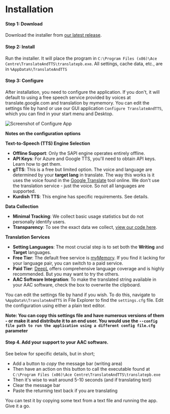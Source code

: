 # Installation

#### Step 1: Download

Download the installer from [our latest release](https://github.com/AceCentre/TranslateAndTTS/releases/latest).

#### Step 2: Install

Run the installer. It will place the program in `C:\Program Files (x86)\Ace Centre\TranslateAndTTS\translatepb.exe`. All settings, cache data, etc., are in `%AppData%\TranslateAndTTS`

#### Step 3: Configure

After installation, you need to configure the application. If you don't, it will default to using a free speech service provided by voices at translate.google.com and translation by mymemory. You can edit the settings file by hand or use our GUI application `Configure TranslateAndTTS`, which you can find in your start menu and Desktop.

![Screenshot of Configure App](https://raw.githubusercontent.com/AceCentre/TranslateAndTTS/main/assets/ConfigureTranslateAndTTSScreenshot.png)

**Notes on the configuration options**

**Text-to-Speech (TTS) Engine Selection**

* **Offline Support**: Only the SAPI engine operates entirely offline.
* **API Keys**: For Azure and Google TTS, you'll need to obtain API keys. Learn how to get them.
* **gTTS**: This is a free but limited option. The voice and language are determined by your **target lang** in translate. The way this works is it uses the voice found in the [Google Translate](https://translate.google.com) tool online. We don't use the translation service - just the voice. So not all languages are supported.
* **Kurdish TTS**: This engine has specific requirements. See details.

**Data Collection**

* **Minimal Tracking**: We collect basic usage statistics but do not personally identify users.
* **Transparency**: To see the exact data we collect, [view our code here](https://github.com/AceCentre/TranslateAndTTS/blob/05e1f68e287ef5a653aaeb2e21d2e89f4f7a3d85/utils.py#L271).

**Translation Services**

* **Setting Languages**: The most crucial step is to set both the **Writing** and **Target** languages.
* **Free Tier**: The default free service is [myMemory](http://mymemory.translated.net). If you find it lacking for your language pair, you can switch to a paid service.
* **Paid Tier**: [DeepL](https://www.deepl.com/translator) offers comprehensive language coverage and is highly recommended. But you may want to try the others.
* **AAC Software Integration**: To make the translated string available in your AAC software, check the box to overwrite the clipboard.

You can edit the settings file by hand if you wish. To do this, navigate to `%AppData%\TranslateAndTTS` in File Explorer to find the `settings.cfg` file. Edit the configuration using either a plain text editor.

**Note: You can copy this settings file and have numerous versions of them - or make it and distribute it to an end user. You would use the `--config file path to run the application using a different config file.cfg` parameter**

#### Step 4. Add your support to your AAC software.

See below for specific details, but in short;

* Add a button to _copy_ the message bar (writing area)
* Then have an action on this button to call the executable found at `C:\Program Files (x86)\Ace Centre\TranslateAndTTS\translatepb.exe`
* Then it's wise to wait around 5-10 seconds (and if translating text)
* Clear the message bar
* Paste the returning text back if you are translating

You can test it by copying some text from a text file and running the app. Give it a go.
